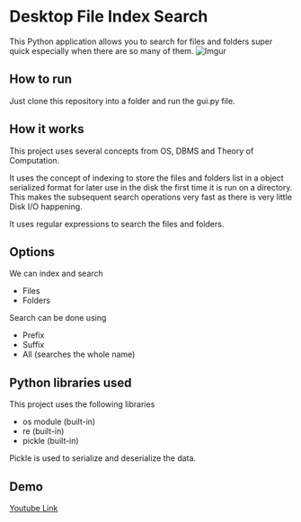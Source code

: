 # Desktop File Index Search
This Python application allows you to search for files and folders super quick especially when there are so many of them.
![Imgur](https://i.imgur.com/ALWkkjC.png)
## How to run

Just clone this repository into a folder and run the gui.py file.

## How it works

This project uses several concepts from OS, DBMS and Theory of Computation.

It uses the concept of indexing to store the files and folders list in a object serialized format for later use in the disk the first time it is run on a directory. This makes the subsequent search operations very fast as there is very little Disk I/O happening.

It uses regular expressions to search the files and folders.

## Options

We can index and search 
 - Files
 - Folders 
 
 Search can be done using 
 - Prefix 
 - Suffix 
 - All (searches the whole name)

## Python libraries used

This project uses the following libraries 

 - os module (built-in)
 - re (built-in)
 - pickle (built-in) 

Pickle is used to serialize and deserialize the data.

## Demo

[Youtube Link](https://youtu.be/vVHxux9E3fs)
